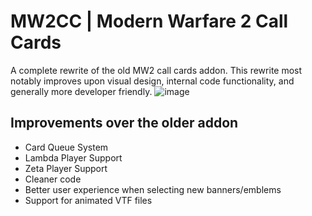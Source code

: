 # MW2CC | Modern Warfare 2 Call Cards
A complete rewrite of the old MW2 call cards addon. This rewrite most notably improves upon visual design, internal code functionality, and generally more developer friendly.
![image](https://github.com/IcyStarFrost/mw2-callcards-remastered/assets/109770359/abf8201a-2915-48ee-ac46-c05c84604fb4)

## Improvements over the older addon
- Card Queue System
- Lambda Player Support
- Zeta Player Support
- Cleaner code
- Better user experience when selecting new banners/emblems
- Support for animated VTF files
